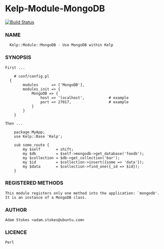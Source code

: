 Kelp-Module-MongoDB
===================

[![Build Status](https://travis-ci.org/battlemidget/Kelp-Module-MongoDB.png?branch=master)](https://travis-ci.org/battlemidget/Kelp-Module-MongoDB)

### NAME
      Kelp::Module::MongoDB - Use MongoDB within Kelp

### SYNOPSIS
    First ...

        # conf/config.pl
      {
            modules      => ['MongoDB'],
            modules_init => {
                MongoDB => {
                    host => 'localhost',           # example
                    port => 27017,                 # example
                }
            }
        }

    Then ...

        package MyApp;
        use Kelp::Base 'Kelp';

        sub some_route {
            my $self       = shift;
            my $db         = $self->mongodb->get_database('foodb');
            my $collection = $db->get_collection('bar');
            my $id         = $collection->insert({some => 'data'});
            my $data       = $collection->find_one({_id => $id});
        }

### REGISTERED METHODS
    This module registers only one method into the application: `mongodb'.
    It is an instance of a MongoDB class.

### AUTHOR
    Adam Stokes <adam.stokes@ubuntu.com>

### LICENCE
    Perl

